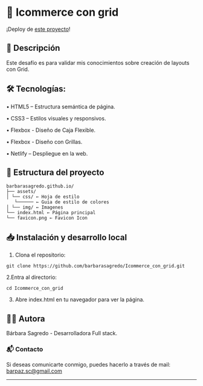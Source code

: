 # 🛒 Icommerce con grid

¡Deploy de  [este proyecto](https://icommerce-con-grid.netlify.app/)!

## 📌 Descripción

Este desafío es para validar mis conocimientos sobre creación de layouts con Grid.

## 🛠️ Tecnologías:

• HTML5 – Estructura semántica de página.

• CSS3 – Estilos visuales y responsivos.

• Flexbox - Diseño de Caja Flexible.

• Flexbox - Diseño con Grillas.

• Netlify – Despliegue en la web.

## 📁 Estructura del proyecto

```
barbarasagredo.github.io/
├── assets/
│ └── css/ ← Hoja de estilo
   └────── ← Guia de estilo de colores
│ └── img/ ← Imagenes
└── index.html ← Página principal
└── favicon.png ← Favicon Icon
```

## 📥 Instalación y desarrollo local

1. Clona el repositorio:
```
git clone https://github.com/barbarasagredo/Icommerce_con_grid.git
```
2.Entra al directorio:
```
cd Icommerce_con_grid
```
3. Abre index.html en tu navegador para ver la página.

## 👩‍💻 Autora

Bárbara Sagredo - Desarrolladora Full stack.

### 📬 Contacto

Si deseas comunicarte conmigo, puedes hacerlo a través de mail: barpaz.sc@gmail.com

---
